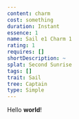 ```yaml
---
content: charm
cost: something
duration: Instant
essence: 1
name: Sail e1 Charm 1
rating: 1
requires: []
shortDescription: ~
splat: Second Sunrise
tags: []
trait: Sail
tree: Captain
type: Simple
---
```


Hello **world**!
